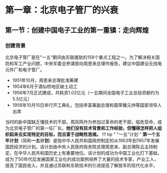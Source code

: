 # 第一章：北京电子管厂的兴衰
## 第一节：创建中国电子工业的第一重镇：走向辉煌
### 创建背景
北京电子管厂是在”一五“期间由苏联援助的156个重点工程之一。为了解决相关国防和军工产业问题，中央军委总参谋部向周恩来总理作报告，建议中国建设无线电元件厂和电子管厂。

- 1951年10月，周恩来总理批准筹建
- 1954年6月于酒仙桥地区破土动工
- 1956年7月正式建成，共耗资1.02亿元（一五期间全国电子工业总投资额约为5.5亿元）
- 1956年10月15日举行开工典礼，包括李富春副总理和聂荣臻元帅等国家领导人出席

当时的新中国缺乏懂技术的干部。周凤鸣作为参加过革命的老干部，临危受命，成为北京电子管厂的第一任厂长。**他们没有技术背景和工作经验，但懂得怎样把人组织起来去实现特定的目标，而且富于战略性思维。**
!!! tip " "一五"计划 "
    **第一个五年计划**（简称**一五计划**）是指中华人民共和国政府制定的从1953年到1957年发展国民经济的计划。该计划由中央人民政府政务院总理周恩来、副总理陈云主持制定，在中华人民共和国历史上有重要地位。该计划的成功为中国工业化打下基础，成为了50年代后发展国家工业化的成功案例培养了大量的技术专家，产业工人，提高了国民收入，并且通过苏联和东欧技术的引进提高了解放军的现代化水平。